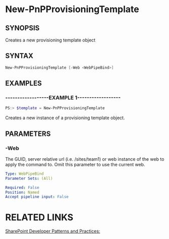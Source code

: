 # New-PnPProvisioningTemplate

## SYNOPSIS
Creates a new provisioning template object

## SYNTAX 

```powershell
New-PnPProvisioningTemplate [-Web <WebPipeBind>]
```


## EXAMPLES

### ------------------EXAMPLE 1------------------
```powershell
PS:> $template = New-PnPProvisioningTemplate
```

Creates a new instance of a provisioning template object.

## PARAMETERS

### -Web
The GUID, server relative url (i.e. /sites/team1) or web instance of the web to apply the command to. Omit this parameter to use the current web.

```yaml
Type: WebPipeBind
Parameter Sets: (All)

Required: False
Position: Named
Accept pipeline input: False
```

# RELATED LINKS

[SharePoint Developer Patterns and Practices:](http://aka.ms/sppnp)